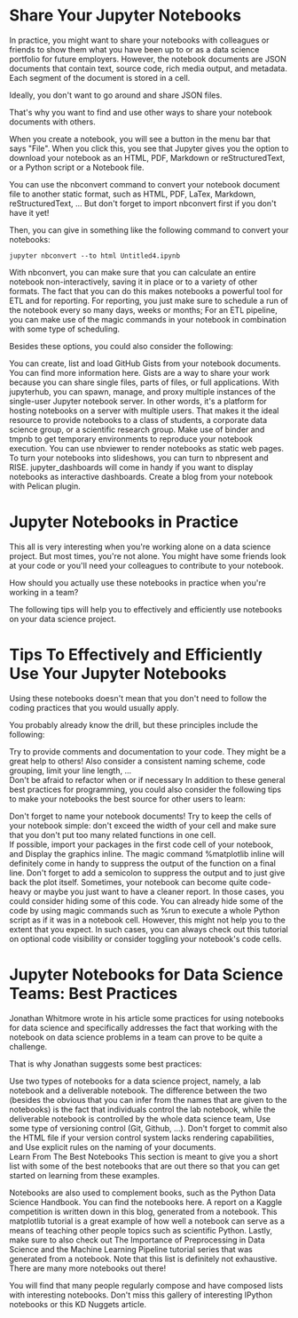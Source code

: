# Share Your Jupyter Notebooks
In practice, you might want to share your notebooks with colleagues or friends to show them what you have been up to or as a data science portfolio for future employers. However, the notebook documents are JSON documents that contain text, source code, rich media output, and metadata. Each segment of the document is stored in a cell.

Ideally, you don't want to go around and share JSON files. 

That's why you want to find and use other ways to share your notebook documents with others.

When you create a notebook, you will see a button in the menu bar that says "File". When you click this, you see that Jupyter gives you the option to download your notebook as an HTML, PDF, Markdown or reStructuredText, or a Python script or a Notebook file.

You can use the nbconvert command to convert your notebook document file to another static format, such as HTML, PDF, LaTex, Markdown, reStructuredText, ... But don't forget to import nbconvert first if you don't have it yet! 

Then, you can give in something like the following command to convert your notebooks: 

    jupyter nbconvert --to html Untitled4.ipynb
With nbconvert, you can make sure that you can calculate an entire notebook non-interactively, saving it in place or to a variety of other formats. The fact that you can do this makes notebooks a powerful tool for ETL and for reporting. For reporting, you just make sure to schedule a run of the notebook every so many days, weeks or months; For an ETL pipeline, you can make use of the magic commands in your notebook in combination with some type of scheduling.

Besides these options, you could also consider the following:

You can create, list and load GitHub Gists from your notebook documents. You can find more information here. Gists are a way to share your work because you can share single files, parts of files, or full applications.
With jupyterhub, you can spawn, manage, and proxy multiple instances of the single-user Jupyter notebook server. In other words, it's a platform for hosting notebooks on a server with multiple users. That makes it the ideal resource to provide notebooks to a class of students, a corporate data science group, or a scientific research group.
Make use of binder and tmpnb to get temporary environments to reproduce your notebook execution. 
You can use nbviewer to render notebooks as static web pages. 
To turn your notebooks into slideshows, you can turn to nbpresent and RISE.
jupyter_dashboards will come in handy if you want to display notebooks as interactive dashboards.
Create a blog from your notebook with Pelican plugin.

# Jupyter Notebooks in Practice
This all is very interesting when you're working alone on a data science project. But most times, you're not alone. You might have some friends look at your code or you'll need your colleagues to contribute to your notebook.

How should you actually use these notebooks in practice when you're working in a team?

The following tips will help you to effectively and efficiently use notebooks on your data science project.

# Tips To Effectively and Efficiently Use Your Jupyter Notebooks
Using these notebooks doesn't mean that you don't need to follow the coding practices that you would usually apply.

You probably already know the drill, but these principles include the following:

Try to provide comments and documentation to your code. They might be a great help to others!
Also consider a consistent naming scheme, code grouping, limit your line length, ...  
Don't be afraid to refactor when or if necessary
In addition to these general best practices for programming, you could also consider the following tips to make your notebooks the best source for other users to learn:

Don't forget to name your notebook documents!
Try to keep the cells of your notebook simple: don't exceed the width of your cell and make sure that you don't put too many related functions in one cell.  
If possible, import your packages in the first code cell of your notebook, and
Display the graphics inline. The magic command %matplotlib inline will definitely come in handy to suppress the output of the function on a final line. Don't forget to add a semicolon to suppress the output and to just give back the plot itself. 
Sometimes, your notebook can become quite code-heavy or maybe you just want to have a cleaner report. In those cases, you could consider hiding some of this code. You can already hide some of the code by using magic commands such as %run to execute a whole Python script as if it was in a notebook cell. However, this might not help you to the extent that you expect. In such cases, you can always check out this tutorial on optional code visibility or consider toggling your notebook's code cells.

# Jupyter Notebooks for Data Science Teams: Best Practices
Jonathan Whitmore wrote in his article some practices for using notebooks for data science and specifically addresses the fact that working with the notebook on data science problems in a team can prove to be quite a  challenge. 

That is why Jonathan suggests some best practices:

Use two types of notebooks for a data science project, namely, a lab notebook and a deliverable notebook. The difference between the two (besides the obvious that you can infer from the names that are given to the notebooks) is the fact that individuals control the lab notebook, while the deliverable notebook is controlled by the whole data science team, 
Use some type of versioning control (Git, Github, ...). Don't forget to commit also the HTML file if your version control system lacks rendering capabilities, and 
Use explicit rules on the naming of your documents.  
Learn From The Best Notebooks
This section is meant to give you a short list with some of the best notebooks that are out there so that you can get started on learning from these examples. 

Notebooks are also used to complement books, such as the Python Data Science Handbook. You can find the notebooks here.
A report on a Kaggle competition is written down in this blog, generated from a notebook.
This matplotlib tutorial is a great example of how well a notebook can serve as a means of teaching other people topics such as scientific Python. 
Lastly, make sure to also check out The Importance of Preprocessing in Data Science and the Machine Learning Pipeline tutorial series that was generated from a notebook.
Note that this list is definitely not exhaustive. There are many more notebooks out there!

You will find that many people regularly compose and have composed lists with interesting notebooks. Don't miss this gallery of interesting IPython notebooks or this KD Nuggets article.
